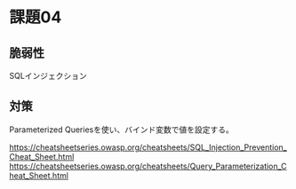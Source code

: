 # 課題04

## 脆弱性

SQLインジェクション

## 対策

Parameterized Queriesを使い、バインド変数で値を設定する。  

<https://cheatsheetseries.owasp.org/cheatsheets/SQL_Injection_Prevention_Cheat_Sheet.html>
<https://cheatsheetseries.owasp.org/cheatsheets/Query_Parameterization_Cheat_Sheet.html>
